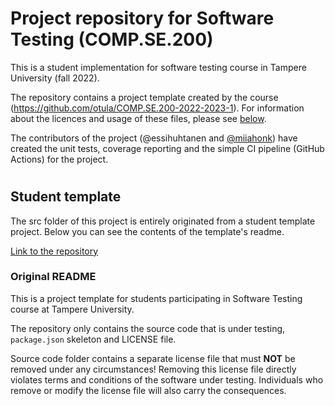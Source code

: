 # Project repository for Software Testing (COMP.SE.200)

This is a student implementation for software testing course in Tampere University (fall 2022).

The repository contains a project template created by the course (https://github.com/otula/COMP.SE.200-2022-2023-1). For information about the licences and usage of these files, please see [below](#student-template).

The contributors of the project (@essihuhtanen and [@miiahonk](https://github.com/miiahonk)) have created the unit tests, coverage reporting and the simple CI pipeline (GitHub Actions) for the project.

#

## Student template

The src folder of this project is entirely originated from a student template project. Below you can see the contents of the template's readme.

[Link to the repository](https://github.com/otula/COMP.SE.200-2022-2023-1)

### Original README

This is a project template for students participating in Software Testing course
at Tampere University.

The repository only contains the source code that is under testing, `package.json` skeleton
and LICENSE file.

Source code folder contains a separate license file that must **NOT** be removed under any circumstances!
Removing this license file directly violates terms and conditions of the software under testing.
Individuals who remove or modify the license file will also carry the consequences.
